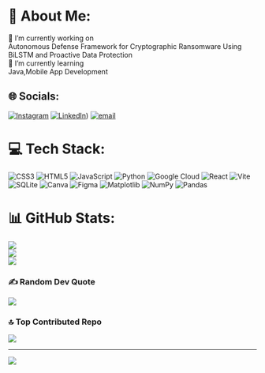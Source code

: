 # 💫 About Me:
🔭 I’m currently working on<br>Autonomous Defense Framework for Cryptographic Ransomware Using <br>BiLSTM and Proactive Data Protection    <br>🌱 I’m currently learning<br>Java,Mobile App Development <br>


## 🌐 Socials:
[![Instagram](https://img.shields.io/badge/Instagram-%23E4405F.svg?logo=Instagram&logoColor=white)](https://instagram.com/people_call_me_as_rahul) [![LinkedIn](https://img.shields.io/badge/LinkedIn-%230077B5.svg?logo=linkedin&logoColor=white)](https://www.linkedin.com/in/rahul-k-ba759a2b2/)) [![email](https://img.shields.io/badge/Email-D14836?logo=gmail&logoColor=white)](mailto:rahulict518@gmail.com) 

# 💻 Tech Stack:
![CSS3](https://img.shields.io/badge/css3-%231572B6.svg?style=for-the-badge&logo=css3&logoColor=white) ![HTML5](https://img.shields.io/badge/html5-%23E34F26.svg?style=for-the-badge&logo=html5&logoColor=white) ![JavaScript](https://img.shields.io/badge/javascript-%23323330.svg?style=for-the-badge&logo=javascript&logoColor=%23F7DF1E) ![Python](https://img.shields.io/badge/python-3670A0?style=for-the-badge&logo=python&logoColor=ffdd54) ![Google Cloud](https://img.shields.io/badge/GoogleCloud-%234285F4.svg?style=for-the-badge&logo=google-cloud&logoColor=white) ![React](https://img.shields.io/badge/react-%2320232a.svg?style=for-the-badge&logo=react&logoColor=%2361DAFB) ![Vite](https://img.shields.io/badge/vite-%23646CFF.svg?style=for-the-badge&logo=vite&logoColor=white) ![SQLite](https://img.shields.io/badge/sqlite-%2307405e.svg?style=for-the-badge&logo=sqlite&logoColor=white) ![Canva](https://img.shields.io/badge/Canva-%2300C4CC.svg?style=for-the-badge&logo=Canva&logoColor=white) ![Figma](https://img.shields.io/badge/figma-%23F24E1E.svg?style=for-the-badge&logo=figma&logoColor=white) ![Matplotlib](https://img.shields.io/badge/Matplotlib-%23ffffff.svg?style=for-the-badge&logo=Matplotlib&logoColor=black) ![NumPy](https://img.shields.io/badge/numpy-%23013243.svg?style=for-the-badge&logo=numpy&logoColor=white) ![Pandas](https://img.shields.io/badge/pandas-%23150458.svg?style=for-the-badge&logo=pandas&logoColor=white)
# 📊 GitHub Stats:
![](https://github-readme-stats.vercel.app/api?username=Rahul22007896&theme=dark&hide_border=false&include_all_commits=true&count_private=false)<br/>
![](https://github-readme-streak-stats.herokuapp.com/?user=Rahul22007896&theme=dark&hide_border=false)<br/>
![](https://github-readme-stats.vercel.app/api/top-langs/?username=Rahul22007896&theme=dark&hide_border=false&include_all_commits=true&count_private=false&layout=compact)

### ✍️ Random Dev Quote
![](https://quotes-github-readme.vercel.app/api?type=horizontal&theme=radical)

### 🔝 Top Contributed Repo
![](https://github-contributor-stats.vercel.app/api?username=Rahul22007896&limit=5&theme=dark&combine_all_yearly_contributions=true)

---
[![](https://visitcount.itsvg.in/api?id=Rahul22007896&icon=0&color=0)](https://visitcount.itsvg.in)

<!-- Proudly created with GPRM ( https://gprm.itsvg.in ) -->
